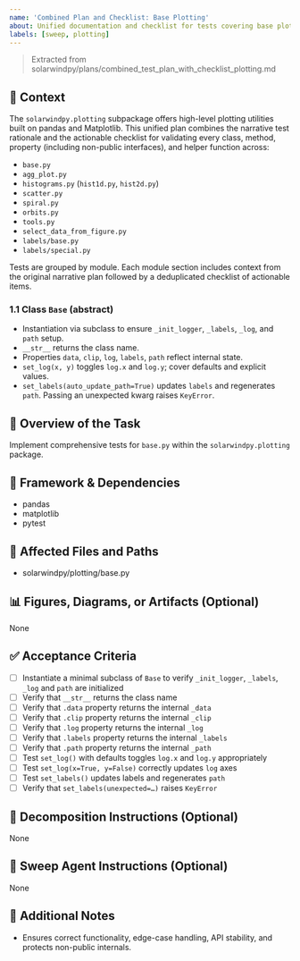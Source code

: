 ```yaml
---
name: 'Combined Plan and Checklist: Base Plotting'
about: Unified documentation and checklist for tests covering base plotting utilities.
labels: [sweep, plotting]
---
```


> Extracted from solarwindpy/plans/combined_test_plan_with_checklist_plotting.md

## 🧠 Context

The `solarwindpy.plotting` subpackage offers high-level plotting utilities built on pandas
and Matplotlib. This unified plan combines the narrative test rationale and the
actionable checklist for validating every class, method, property (including non-public
interfaces), and helper function across:

- `base.py`
- `agg_plot.py`
- `histograms.py` (`hist1d.py`, `hist2d.py`)
- `scatter.py`
- `spiral.py`
- `orbits.py`
- `tools.py`
- `select_data_from_figure.py`
- `labels/base.py`
- `labels/special.py`

Tests are grouped by module. Each module section includes context from the original
narrative plan followed by a deduplicated checklist of actionable items.

### 1.1 Class `Base` (abstract)

- Instantiation via subclass to ensure `_init_logger`, `_labels`, `_log`, and `path`
  setup.
- `__str__` returns the class name.
- Properties `data`, `clip`, `log`, `labels`, `path` reflect internal state.
- `set_log(x, y)` toggles `log.x` and `log.y`; cover defaults and explicit
  values.
- `set_labels(auto_update_path=True)` updates `labels` and regenerates `path`.
  Passing an unexpected kwarg raises `KeyError`.

## 🎯 Overview of the Task

Implement comprehensive tests for `base.py` within the `solarwindpy.plotting` package.

## 🔧 Framework & Dependencies

- pandas
- matplotlib
- pytest

## 📂 Affected Files and Paths

- solarwindpy/plotting/base.py

## 📊 Figures, Diagrams, or Artifacts (Optional)

None

## ✅ Acceptance Criteria

- [ ] Instantiate a minimal subclass of `Base` to verify `_init_logger`,
  `_labels`, `_log` and `path` are initialized
- [ ] Verify that `__str__` returns the class name
- [ ] Verify that `.data` property returns the internal `_data`
- [ ] Verify that `.clip` property returns the internal `_clip`
- [ ] Verify that `.log` property returns the internal `_log`
- [ ] Verify that `.labels` property returns the internal `_labels`
- [ ] Verify that `.path` property returns the internal `_path`
- [ ] Test `set_log()` with defaults toggles `log.x` and `log.y` appropriately
- [ ] Test `set_log(x=True, y=False)` correctly updates `log` axes
- [ ] Test `set_labels()` updates labels and regenerates `path`
- [ ] Verify that `set_labels(unexpected=…)` raises `KeyError`

## 🧩 Decomposition Instructions (Optional)

None

## 🤖 Sweep Agent Instructions (Optional)

None

## 💬 Additional Notes

- Ensures correct functionality, edge-case handling, API stability, and protects
  non-public internals.
